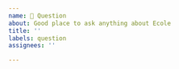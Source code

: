 ```yaml
---
name: 🤔 Question
about: Good place to ask anything about Ecole
title: ''
labels: question
assignees: ''

---
```

